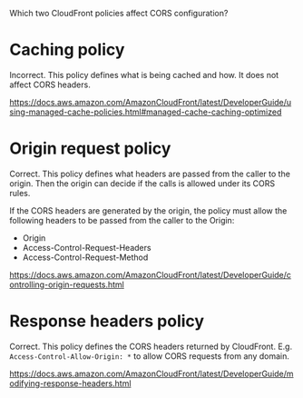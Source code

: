 Which two CloudFront policies affect CORS configuration?

# Caching policy
Incorrect.
This policy defines what is being cached and how.
It does not affect CORS headers.

https://docs.aws.amazon.com/AmazonCloudFront/latest/DeveloperGuide/using-managed-cache-policies.html#managed-cache-caching-optimized

# Origin request policy
Correct.
This policy defines what headers are passed from the caller to the origin.
Then the origin can decide if the calls is allowed under its CORS rules.

If the CORS headers are generated by the origin, the policy must allow the following headers to be passed from the caller to the Origin:
- Origin
- Access-Control-Request-Headers
- Access-Control-Request-Method

https://docs.aws.amazon.com/AmazonCloudFront/latest/DeveloperGuide/controlling-origin-requests.html

# Response headers policy
Correct.
This policy defines the CORS headers returned by CloudFront.
E.g. `Access-Control-Allow-Origin: *` to allow CORS requests from any domain.

https://docs.aws.amazon.com/AmazonCloudFront/latest/DeveloperGuide/modifying-response-headers.html
